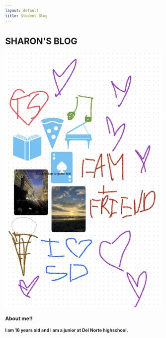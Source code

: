 ```yaml
---
layout: default
title: Student Blog
---
```

# SHARON'S BLOG
!['freeform'](/images/IMG_6349.jpg)
### About me!!
#### I am 16 years old and I am a junior at Del Norte highschool. 